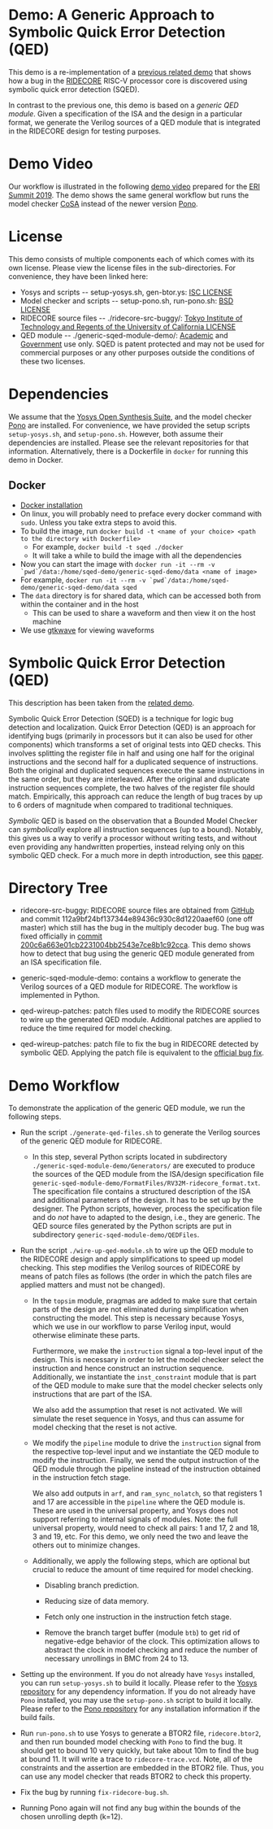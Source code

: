 # Demo: A Generic Approach to Symbolic Quick Error Detection (QED)

This demo is a re-implementation of a [previous related
demo](https://github.com/makaimann/ride-core-demo) that shows how a
bug in the [RIDECORE](https://github.com/ridecore/ridecore) RISC-V
processor core is discovered using symbolic quick error detection
(SQED).

In contrast to the previous one, this demo is based on a _generic QED
module_. Given a specification of the ISA and the design in a
particular format, we generate the Verilog sources of a QED module
that is integrated in the RIDECORE design for testing purposes.

# Demo Video

Our workflow is illustrated in the following [demo video](http://upscale.stanford.edu/materials/eri-summit-2019-sqed-demo-video.mp4) prepared for the [ERI Summit 2019](http://www.eri-summit.com/). The demo shows the same general workflow but runs the model checker [CoSA](https://github.com/cristian-mattarei/CoSA) instead of the newer version [Pono](https://github.com/upscale-project/pono).

# License
This demo consists of multiple components each of which comes with its own license. Please view the license files in the sub-directories. For convenience, they have been linked here:
* Yosys and scripts -- setup-yosys.sh, gen-btor.ys: [ISC LICENSE](https://github.com/YosysHQ/yosys/blob/master/COPYING)
* Model checker and scripts -- setup-pono.sh, run-pono.sh: [BSD LICENSE](./BSD_LICENSE)
* RIDECORE source files -- ./ridecore-src-buggy/: [Tokyo Institute of Technology and Regents of the University of California LICENSE](./ridecore-src-buggy/LICENSE)
* QED module -- ./generic-sqed-module-demo/:
[Academic](./generic-sqed-module-demo/LICENSE-Academic) and
[Government](./generic-sqed-module-demo/LICENSE-GOV) use only.  SQED is patent
protected and may not be used for commercial purposes or any other purposes outside the conditions of these two licenses.

# Dependencies

We assume that the [Yosys Open Synthesis
Suite](https://github.com/YosysHQ/yosys), and the model checker
[Pono](https://github.com/upscale-project/pono) are installed. For convenience,
we have provided the setup scripts `setup-yosys.sh`, and `setup-pono.sh`.
However, both assume their dependencies are installed. Please see the relevant
repositories for that information. Alternatively, there is a Dockerfile in
`docker` for running this demo in Docker.

## Docker
* [Docker installation](https://hub.docker.com/search/?type=edition&offering=community)
* On linux, you will probably need to preface every docker command with `sudo`. Unless you take extra steps to avoid this.
* To build the image, run `docker build -t <name of your choice> <path to the directory with Dockerfile>`
  * For example, `docker build -t sqed ./docker`
  * It will take a while to build the image with all the dependencies
*  Now you can start the image with ``docker run -it --rm -v `pwd`/data:/home/sqed-demo/generic-sqed-demo/data <name of image>``
  * For example, ``docker run -it --rm -v `pwd`/data:/home/sqed-demo/generic-sqed-demo/data sqed``
* The `data` directory is for shared data, which can be accessed both from within the container and in the host
  * This can be used to share a waveform and then view it on the host machine
* We use [gtkwave](http://gtkwave.sourceforge.net/) for viewing waveforms

# Symbolic Quick Error Detection (QED)

This description has been taken from the [related demo](https://github.com/makaimann/ride-core-demo).

Symbolic Quick Error Detection (SQED) is a technique for logic bug detection and localization.
Quick Error Detection (QED) is an approach for identifying bugs (primarily in processors but it can also be used
for other components) which transforms a set of original tests into QED checks. This involves splitting
the register file in half and using one half for the original instructions and the second half for a duplicated
sequence of instructions. Both the original and duplicated sequences execute the same instructions in the same order,
but they are interleaved. After the original and duplicate instruction sequences complete, the two halves of the
register file should match. Empirically, this approach can reduce the length of bug traces by up to 6 orders of
magnitude when compared to traditional techniques.

_Symbolic_ QED is based on the observation that a Bounded Model Checker can _symbolically_ explore all instruction
sequences (up to a bound). Notably, this gives us a way to verify a processor without writing tests, and without even
providing any handwritten properties, instead relying only on this symbolic QED check.
For a much more in depth introduction, see this [paper](https://arxiv.org/pdf/1711.06541.pdf).

# Directory Tree

- ridecore-src-buggy: RIDECORE source files are obtained
  from [GitHub](https://github.com/ridecore/ridecore) and commit
  112a9bf24bf137344e89436c930c8d1220aaef60 (one off master) which
  still has the bug in the multiply decoder bug. The bug was fixed officially in [commit 200c6a663e01cb2231004bb2543e7ce8b1c92cca](https://github.com/ridecore/ridecore/commit/200c6a663e01cb2231004bb2543e7ce8b1c92cca). This demo shows how
  to detect that bug using the generic QED module generated from an
  ISA specification file.

- generic-sqed-module-demo: contains a workflow to generate the
  Verilog sources of a QED module for RIDECORE. The workflow is
  implemented in Python.

- qed-wireup-patches: patch files used to modify the
  RIDECORE sources to wire up the generated QED module. Additional
  patches are applied to reduce the time required for model checking.

- qed-wireup-patches: patch file to fix the bug in
  RIDECORE detected by symbolic QED. Applying the patch file is
  equivalent to the [official bug
  fix](https://github.com/ridecore/ridecore/commit/200c6a663e01cb2231004bb2543e7ce8b1c92cca).


# Demo Workflow

To demonstrate the application of the generic QED module, we run the following steps.

- Run the script `./generate-qed-files.sh` to generate the Verilog
  sources of the generic QED module for RIDECORE.

  - In this step, several Python scripts located in subdirectory
    `./generic-sqed-module-demo/Generators/` are executed to produce the
    sources of the QED module from the ISA/design specification file
    `generic-sqed-module-demo/FormatFiles/RV32M-ridecore_format.txt`. The
    specification file contains a structured description of the ISA
    and additional parameters of the design. It has to be set up by
    the designer. The Python scripts, however, process the
    specification file and do _not_ have to adapted to the design,
    i.e., they are generic. The QED source files generated by the
    Python scripts are put in subdirectory
    `generic-sqed-module-demo/QEDFiles`.

- Run the script `./wire-up-qed-module.sh` to wire up the QED module
  to the RIDECORE design and apply simplifications to speed up model
  checking. This step modifies the Verilog sources of RIDECORE by
  means of patch files as follows (the order in which the patch files
  are applied matters and must not be changed).

  - In the `topsim` module, pragmas are added to make sure that
    certain parts of the design are not eliminated during
    simplification when constructing the model. This step is necessary
    because Yosys, which we use in our workflow to parse Verilog
    input, would otherwise eliminate these parts.

    Furthermore, we make the `instruction` signal a top-level input of
    the design. This is necessary in order to let the model checker
    select the instruction and hence construct an instruction
    sequence. Additionally, we instantiate the `inst_constraint`
    module that is part of the QED module to make sure that the model
    checker selects only instructions that are part of the ISA.

    We also add the assumption that reset is not activated. We will
    simulate the reset sequence in Yosys, and thus can assume for
    model checking that the reset is not active.

  - We modify the `pipeline` module to drive the `instruction` signal
    from the respective top-level input and we instantiate the QED module
    to modify the instruction. Finally, we send the output instruction
    of the QED module through the pipeline instead of the instruction
    obtained in the instruction fetch stage.

    We also add outputs in `arf`, and `ram_sync_nolatch`, so that
    registers 1 and 17 are accessible in the `pipeline` where the
    QED module is. These are used in the universal property, and
    Yosys does not support referring to internal signals of modules.
    Note: the full universal property, would need to check all pairs:
    1 and 17, 2 and 18, 3 and 19, etc. For this demo, we only need
    the two and leave the others out to minimize changes.

  - Additionally, we apply the following steps, which are optional but
    crucial to reduce the amount of time required for model checking.

    - Disabling branch prediction.

    - Reducing size of data memory.

    - Fetch only one instruction in the instruction fetch stage.

    - Remove the branch target buffer (module `btb`) to get rid of
      negative-edge behavior of the clock. This optimization allows to
      abstract the clock in model checking and reduce the number of
      necessary unrollings in BMC from 24 to 13.

- Setting up the environment. If you do not already have `Yosys` installed,
  you can run `setup-yosys.sh` to build it locally. Please refer to the
  [Yosys repository](https://github.com/YosysHQ/yosys) for any dependency
  information. If you do not already have `Pono` installed, you may use
  the `setup-pono.sh` script to build it locally. Please refer to the
  [Pono repository](https://github.com/upscale-project/pono) for any
  installation information if the build fails.

- Run `run-pono.sh` to use Yosys to generate a BTOR2 file, `ridecore.btor2`,
  and then run bounded model checking with `Pono` to find the bug. It should
  get to bound 10 very quickly, but take about 10m to find the bug at bound 11.
  It will write a trace to `ridecore-trace.vcd`. Note, all of the constraints
  and the assertion are embedded in the BTOR2 file. Thus, you can use any
  model checker that reads BTOR2 to check this property.

- Fix the bug by running `fix-ridecore-bug.sh`.

- Running Pono again will not find any bug within the bounds of the
  chosen unrolling depth (k=12).
